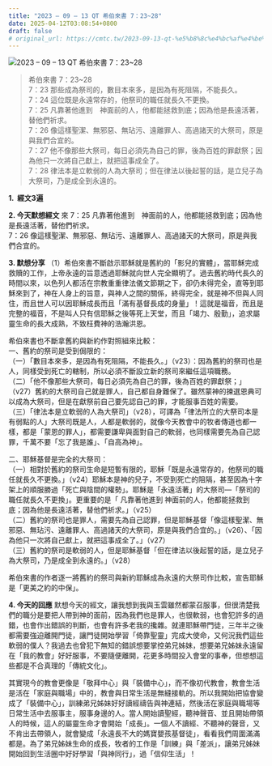 ```yaml
---
title: "2023 – 09 – 13 QT 希伯來書 7：23~28"
date: 2025-04-12T03:08:54+0800
draft: false
# original_url: https://cmtc.tw/2023-09-13-qt-%e5%b8%8c%e4%bc%af%e4%be%86%e6%9b%b8-7%ef%bc%9a2328
---
```


![2023 – 09 – 13 QT  希伯來書 7：23\~28](/images/qt.jpg  "2023 – 09 – 13 QT  希伯來書 7：23\~28")

> 希伯來書 7：23\~28  
> 7：23 那些成為祭司的，數目本來多，是因為有死阻隔，不能長久。  
> 7：24 這位既是永遠常存的，他祭司的職任就長久不更換。  
> 7：25 凡靠著他進到　神面前的人，他都能拯救到底；因為他是長遠活著，替他們祈求。  
> 7：26 像這樣聖潔、無邪惡、無玷污、遠離罪人、高過諸天的大祭司，原是與我們合宜的。  
> 7：27 他不像那些大祭司，每日必須先為自己的罪，後為百姓的罪獻祭；因為他只一次將自己獻上，就把這事成全了。  
> 7：28 律法本是立軟弱的人為大祭司；但在律法以後起誓的話，是立兒子為大祭司，乃是成全到永遠的。

**1.  經文3遍**

**2. 今天默想經文**
來 7：25 凡靠著他進到　神面前的人，他都能拯救到底；因為他是長遠活著，替他們祈求。  
7：26 像這樣聖潔、無邪惡、無玷污、遠離罪人、高過諸天的大祭司，原是與我們合宜的。

**3. 默想分享**
（1）希伯來書不斷啟示耶穌就是舊約的「影兒的實體」，當耶穌完成救贖的工作，上帝永遠的旨意透過耶穌就向世人完全顯明了。過去舊約時代長久的時間以來，以色列人都活在宗教重重律法儀文節期之下，卻仍未得完全，直等到耶穌來到了，神在人身上的旨意，與神人之間的關係，終得完全，就是神不但與人同住，而且世人可以因耶穌成長而且「滿有基督長成的身量」！這就是福音，而且是完整的福音，不是叫人只有信耶穌之後等死上天堂，而且「竭力、殷勤」，追求屬靈生命的長大成熟，不致枉費神的浩瀚洪恩。

希伯來書也不斷拿舊約與新約作對照組來比較：  
一、舊約的祭司是受到侷限的：  
（一）「數目本來多，是因為有死阻隔，不能長久。」（v23）：因為舊約的祭司也是人，同樣受到死亡的轄制，所以必須不斷設立新的祭司來繼任這項職務。  
（二）「他不像那些大祭司，每日必須先為自己的罪，後為百姓的罪獻祭；」（v27）舊約的大祭司自己就是罪人，自己都自身難保了。雖然蒙神的揀選恩典可以成為大祭司，但是在獻祭前自己要先認自己的罪，才能服事百姓的需要。  
（三）「律法本是立軟弱的人為大祭司」（v28），可譯為「律法所立的大祭司本是有弱點的人」大祭司既是人，人都是軟弱的，就像今天教會中的牧者傳道也都一樣，都是「蒙恩的罪人」，都需要謙卑與面對自己的軟弱，也同樣需要先為自己認罪，千萬不要「忘了我是誰」、「自高為神」。

二、耶穌基督是完全的大祭司：  
（一）相對於舊約的祭司生命是短暫有限的，耶穌「既是永遠常存的，他祭司的職任就長久不更換。」（v24）耶穌本是神的兒子，不受到死亡的阻隔，甚至因為十字架上的順服勝過「死亡與陰間的權勢」。耶穌是「永遠活著」的大祭司—「祭司的職任就長久不更換」。更重要的是「 凡靠著他進到 神面前的人，他都能拯救到底；因為他是長遠活著，替他們祈求。」（v25）  
（二）舊約的祭司也是罪人，需要先為自己認罪，但是耶穌基督「像這樣聖潔、無邪惡、無玷污、遠離罪人、高過諸天的大祭司，原是與我們合宜的。」（v26）、「因為他只一次將自己獻上，就把這事成全了。」（v27）  
（三）舊約的祭司是軟弱的人，但是耶穌基督「但在律法以後起誓的話，是立兒子為大祭司，乃是成全到永遠的。」（v28）

希伯來書的作者逐一將舊約的祭司與新約耶穌成為永遠的大祭司作比較，宣告耶穌是「更美之約的中保」。

**4. 今天的回應**
默想今天的經文，讓我想到我與玉雲雖然都蒙召服事，但很清楚我們的職分是要把人帶到神的面前，因為我們也是罪人，也很軟弱，也會犯許多的過錯，也會作出錯誤的判斷，也會有許多老我的攙雜。就連耶穌帶門徒，三年半之後都需要強迫離開門徒，讓門徒開始學習「倚靠聖靈」完成大使命，又何況我們這些軟弱的僕人？我過去也曾犯下無知的錯誤想要掌控弟兄姊妹，想要弟兄姊妹永遠留在「我的教會」好好服事，不要隨便離開，花更多時間投入會堂的事奉，但想想這些都是不合真理的「傳統文化」。

其實現今的教會更像是「敬拜中心」與「裝備中心」，而不像初代教會，教會生活是活在「家庭與職場」中的，教會與日常生活是無縫接軌的。所以我開始把協會變成了「裝備中心」，訓練弟兄姊妹好好讀經禱告與神連結，然後活在家庭與職場等日常生活中去服事主，服事身邊的人。當人開始讀聖經，聽神聲音、並且開始帶領人的時候，這人的屬靈生命才會開始「成長」。一個人不讀經、不聽神的聲音，又不肯出去帶領人，就會變成「永遠長不大的媽寶嬰孩基督徒」，看看我們周圍滿滿都是。為了弟兄姊妹生命的成長，牧者的工作是「訓練」與「差派」，讓弟兄姊妹開始回到生活圈中好好學習「與神同行」，過「信仰生活」！
